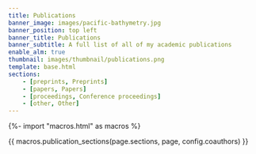 ```yaml
---
title: Publications
banner_image: images/pacific-bathymetry.jpg
banner_position: top left
banner_title: Publications
banner_subtitle: A full list of all of my academic publications
enable_alm: true
thumbnail: images/thumbnail/publications.png
template: base.html
sections:
    - [preprints, Preprints]
    - [papers, Papers]
    - [proceedings, Conference proceedings]
    - [other, Other]
---
```


{%- import "macros.html" as macros %}

{{ macros.publication_sections(page.sections, page, config.coauthors) }}
